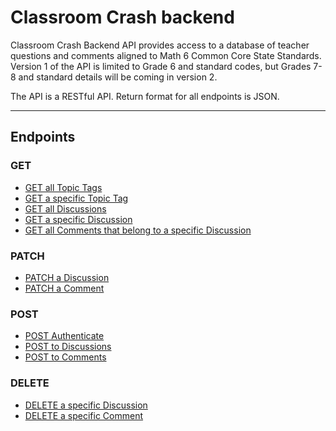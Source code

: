 # Classroom Crash backend

Classroom Crash Backend API provides access to a database of teacher questions and comments aligned to Math 6 Common Core State Standards.
Version 1 of the API is limited to Grade 6 and standard codes, but Grades 7-8 and standard details will be coming in version 2.

The API is a RESTful API. Return format for all endpoints is JSON.

***

## Endpoints
### GET
- [GET all Topic Tags](https://github.com/lfinney/build-your-own-backend/blob/master/documentation/GET-topic-tags.md)
- [GET a specific Topic Tag](https://github.com/lfinney/build-your-own-backend/blob/master/documentation/GET-topic-tag.md)
- [GET all Discussions](https://github.com/lfinney/build-your-own-backend/blob/master/documentation/GET-discussions.md)
- [GET a specific Discussion](https://github.com/lfinney/build-your-own-backend/blob/master/documentation/GET-discussion.md)
- [GET all Comments that belong to a specific Discussion](https://github.com/lfinney/build-your-own-backend/blob/master/documentation/GET-comments.md)

### PATCH
- [PATCH a Discussion](https://github.com/lfinney/build-your-own-backend/blob/master/documentation/PATCH-discussion.md)
- [PATCH a Comment](https://github.com/lfinney/build-your-own-backend/blob/master/documentation/PATCH-comment.md)

### POST
- [POST Authenticate](https://github.com/lfinney/build-your-own-backend/blob/master/documentation/POST-authenticate.md)
- [POST to Discussions](https://github.com/lfinney/build-your-own-backend/blob/master/documentation/POST-discussion.md)
- [POST to Comments](https://github.com/lfinney/build-your-own-backend/blob/master/documentation/POST-comment.md)

### DELETE

- [DELETE a specific Discussion](https://github.com/lfinney/build-your-own-backend/blob/master/documentation/DELETE-discussion.md)
- [DELETE a specific Comment](https://github.com/lfinney/build-your-own-backend/blob/master/documentation/DELETE-comment.md)
